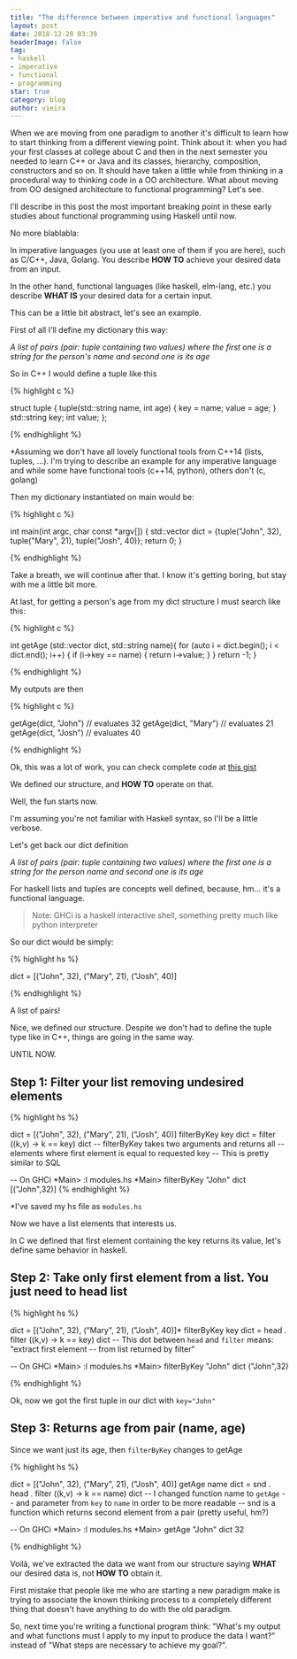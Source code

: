 ```yaml
---
title: "The difference between imperative and functional languages"
layout: post
date: 2018-12-20 03:39
headerImage: false
tag:
- haskell
- imperative
- functional
- programming
star: true
category: blog
author: vieira
---
```


When we are moving from one paradigm to another it's difficult to learn how to start thinking from a different viewing point. Think about it: when you had your first classes at college about C and then in the next semester you needed to learn C++ or Java and its classes, hierarchy, composition, constructors and so on. It should have taken a little while from thinking in a procedural way to thinking code in a OO architecture. What about moving from OO designed architecture to functional programming? Let's see.

I'll describe in this post the most important breaking point in these early studies about functional programming using Haskell until now.

No more blablabla:

In imperative languages (you use at least one of them if you are here), such as C/C++, Java, Golang. You describe **HOW TO** achieve your desired data from an input.

In the other hand, functional languages (like haskell, elm-lang, etc.) you describe **WHAT IS** your desired data for a certain input.

This can be a little bit abstract, let's see an example.

First of all I'll define my dictionary this way:

*A list of pairs (pair: tuple containing two values) where the first one is a string for the person's name and second one is its age*

So in C++ I would define a tuple like this

{% highlight c %}

struct tuple {
    tuple(std::string name, int age) {
        key = name;
        value = age;
    }
    std::string key;
    int value;
};

{% endhighlight %}


*Assuming we don't have all lovely functional tools from C++14 (lists, tuples, ...). I'm trying to describe an example for any imperative language and while some have functional tools (c++14, python), others don't (c, golang)

Then my dictionary instantiated on main would be:

{% highlight c %}

int main(int argc, char const *argv[])
{
    std::vector<tuple> dict = {tuple("John", 32), tuple("Mary", 21), tuple("Josh", 40)};
    return 0;
}

{% endhighlight %}


Take a breath, we will continue after that. I know it's getting boring, but stay with me a little bit more.

At last, for getting a person's age from my dict structure I must search like this:

{% highlight c %}

int getAge (std::vector<tuple> dict, std::string name){
    for (auto i = dict.begin(); i < dict.end(); i++) {
        if (i->key == name) {
            return i->value;
        }
    }
    return -1;
}

{% endhighlight %}


My outputs are then

{% highlight c %}

getAge(dict, "John") // evaluates 32
getAge(dict, "Mary") // evaluates 21
getAge(dict, "Josh") // evaluates 40

{% endhighlight %}


Ok, this was a lot of work, you can check complete code at [this gist](https://gist.github.com/vieiramanoel/3de09d6aaa6964fe28c161d18749dda0)

We defined our structure, and **HOW TO** operate on that.

Well, the fun starts now.

I'm assuming you're not familiar with Haskell syntax, so I'll be a little verbose.

Let's get back our dict definition

*A list of pairs (pair: tuple containing two values) where the first one is a string for the person name and second one is its age*

For haskell lists and tuples are concepts well defined, because, hm... it's a functional language.

> Note: GHCi is a haskell interactive shell, something pretty much like python interpreter

So our dict would be simply:

{% highlight hs %}

dict = [("John", 32), ("Mary", 21), ("Josh", 40)]

{% endhighlight %}

A list of pairs!

Nice, we defined our structure. Despite we don't had to define the tuple type like in C++, things are going in the same way.

UNTIL NOW.

## Step 1: Filter your list removing undesired elements

{% highlight hs %}

dict = [("John", 32), ("Mary", 21), ("Josh", 40)]
filterByKey key dict = filter (\(k,v) -> k == key) dict
-- filterByKey takes two arguments and returns all
-- elements where first element is equal to requested key
-- This is pretty similar to SQL

-- On GHCi
*Main> :l modules.hs
*Main> filterByKey "John" dict
[("John",32)]
{% endhighlight %}

*I've saved my hs file as `modules.hs`

Now we have a list elements that interests us.

In C we defined that first element containing the key returns its value, let's define same behavior in haskell.

## Step 2: Take only first element from a list. You just need to **head list**

{% highlight hs %}

dict = [("John", 32), ("Mary", 21), ("Josh", 40)]*
filterByKey key dict = head . filter (\(k,v) -> k == key) dict
-- This dot between `head` and `filter` means: "extract first element
-- from list returned by filter"

-- On GHCi
*Main> :l modules.hs
*Main> filterByKey "John" dict
("John",32)

{% endhighlight %}

Ok, now we got the first tuple in our dict with `key="John"`

## Step 3: Returns age from pair (name, age)

Since we want just its age, then `filterByKey` changes to getAge

{% highlight hs %}

dict = [("John", 32), ("Mary", 21), ("Josh", 40)]
getAge name dict = snd . head . filter (\(k,v) -> k == name) dict
-- I changed function name to `getAge`
-- and parameter from `key` to `name` in order to be more readable
-- snd is a function which returns second element from a pair (pretty useful, hm?)

-- On GHCi
*Main> :l modules.hs
*Main> getAge "John" dict
32

{% endhighlight %}

Voilà, we've extracted the data we want from our structure saying **WHAT** our desired data is, not **HOW TO** obtain it.

First mistake that people like me who are starting a new paradigm make is trying to associate the known thinking process to a completely different thing that doesn't have anything to do with the old paradigm.

So, next time you're writing a functional program think: "What's my output and what functions must I apply to my input to produce the data I want?" instead of "What steps are necessary to achieve my goal?".
